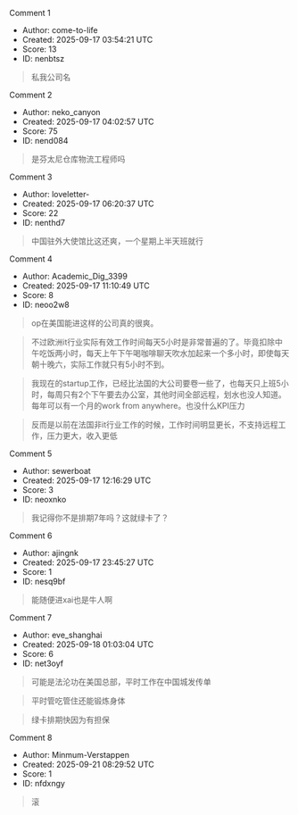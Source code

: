 Comment 1

- Author: come-to-life
- Created: 2025-09-17 03:54:21 UTC
- Score: 13
- ID: nenbtsz

> 私我公司名

Comment 2

- Author: neko_canyon
- Created: 2025-09-17 04:02:57 UTC
- Score: 75
- ID: nend084

> 是芬太尼仓库物流工程师吗

Comment 3

- Author: loveletter-
- Created: 2025-09-17 06:20:37 UTC
- Score: 22
- ID: nenthd7

> 中国驻外大使馆比这还爽，一个星期上半天班就行

Comment 4

- Author: Academic_Dig_3399
- Created: 2025-09-17 11:10:49 UTC
- Score: 8
- ID: neoo2w8

> op在美国能进这样的公司真的很爽。

> 不过欧洲it行业实际有效工作时间每天5小时是非常普遍的了。毕竟扣除中午吃饭两小时，每天上午下午喝咖啡聊天吹水加起来一个多小时，即使每天朝十晚六，实际工作就只有5小时不到。

> 我现在的startup工作，已经比法国的大公司要卷一些了，也每天只上班5小时，每周只有2个下午要去办公室，其他时间全部远程，划水也没人知道。每年可以有一个月的work from anywhere。也没什么KPI压力

> 反而是以前在法国非it行业工作的时候，工作时间明显更长，不支持远程工作，压力更大，收入更低

Comment 5

- Author: sewerboat
- Created: 2025-09-17 12:16:29 UTC
- Score: 3
- ID: neoxnko

> 我记得你不是排期7年吗？这就绿卡了？

Comment 6

- Author: ajingnk
- Created: 2025-09-17 23:45:27 UTC
- Score: 1
- ID: nesq9bf

> 能随便进xai也是牛人啊

Comment 7

- Author: eve_shanghai
- Created: 2025-09-18 01:03:04 UTC
- Score: 6
- ID: net3oyf

> 可能是法沦功在美国总部，平时工作在中国城发传单

> 平时管吃管住还能锻炼身体

> 绿卡排期快因为有担保

Comment 8

- Author: Minmum-Verstappen
- Created: 2025-09-21 08:29:52 UTC
- Score: 1
- ID: nfdxngy

> 滚

